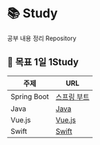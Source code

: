 # 📚 Study
공부 내용 정리 Repository

## 🚀 목표 1일 1Study

| 주제         | URL  |
|-------------|------|
| Spring Boot | [스프링 부트](./spring/Spring.md) |
| Java        | [Java](./java/Java.md) |
| Vue.js      | [Vue.js](./vue/Vue.md) |
| Swift       | [Swift](./swift/Swift.md) |